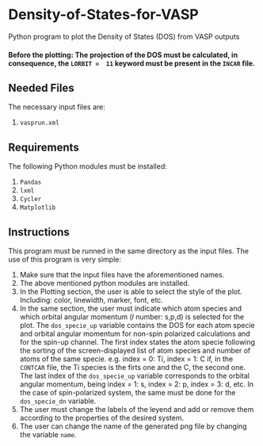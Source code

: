 # Density-of-States-for-VASP
Python program to plot the Density of States (DOS) from VASP outputs

#### Before the plotting: The projection of the DOS must be calculated, in consequence, the `LORBIT =  11` keyword must be present in the `INCAR` file.

## Needed Files
The necessary input files are:
  1.  `vasprun.xml`

## Requirements  
The following Python modules must be installed:
  1. `Pandas`
  2. `lxml`
  3. `Cycler`
  2. `Matplotlib`

## Instructions
This program must be runned in the same directory as the input files.
The use of this program is very simple:
1.  Make sure that the input files have the aforementioned names.
2.  The above mentioned python modules are installed.
3.  In the Plotting section, the user is able to select the style of the plot. Including: color, linewidth, marker, font, etc.
4.  In the same section, the user must indicate which atom species and which orbital angular momentum (*l* number: s,p,d) is selected for the plot. The `dos_specie_up` variable  contains the DOS for each atom specie and orbital angular momentum for non-spin polarized calculations and for the spin-up channel. The first index states the atom specie following the sorting of the screen-displayed list of atom species and number of atoms of the same specie. e.g. index = 0: Ti, index = 1: C if, in the `CONTCAR` file, the Ti species is the firts one and the C, the second one. The last index of the `dos_specie_up` variable corresponds to the orbital angular momentum, being index = 1: s, index = 2: p, index = 3: d, etc. In the case of spin-polarized system, the same must be done for the `dos_specie_dn` variable.
5.  The user must change the labels of the leyend and add or remove them according to the properties of the desired system.
6.  The user can change the name of the generated png file by changing the variable `name`.
